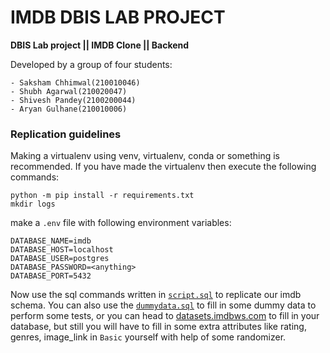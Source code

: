 # IMDB DBIS LAB PROJECT
**DBIS Lab project || IMDB Clone || Backend**

Developed by a group of four students:

    - Saksham Chhimwal(210010046)
    - Shubh Agarwal(210020047)
    - Shivesh Pandey(2100200044)
    - Aryan Gulhane(210010006)

### Replication guidelines

Making a virtualenv using venv, virtualenv, conda or something is recommended. If you have made the virtualenv then 
execute the following commands:

```shell
python -m pip install -r requirements.txt
mkdir logs
```

make a `.env` file with following environment variables:
```
DATABASE_NAME=imdb
DATABASE_HOST=localhost
DATABASE_USER=postgres
DATABASE_PASSWORD=<anything>
DATABASE_PORT=5432
```

Now use the sql commands written in [`script.sql`](./script.sql) to replicate our imdb schema. You can also use the 
[`dummydata.sql`](./tests/dummydata.sql) to fill in some dummy data to perform some tests, or you can head to 
[datasets.imdbws.com](https://datasets.imdbws.com/) to fill in your database, but still you will have to fill in some 
extra attributes like rating, genres, image_link in `Basic` yourself with help of some randomizer.
